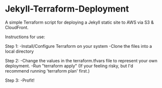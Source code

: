 # Jekyll-Terraform-Deployment
A simple Terraform script for deploying a Jekyll static site to AWS via S3 &amp; CloudFront.

Instructions for use:

Step 1:
-Install/Configure Terraform on your system
-Clone the files into a local directory

Step 2:
-Change the values in the terraform.tfvars file to represent your own deployment.
-Run "terraform apply" (If your feeling risky, but I'd recommend running 'terraform plan' first.)

Step 3:
-Profit!
